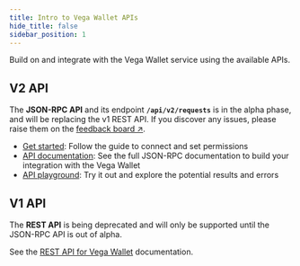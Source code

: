 ```yaml
---
title: Intro to Vega Wallet APIs
hide_title: false
sidebar_position: 1
---
```

Build on and integrate with the Vega Wallet service using the available APIs.

## V2 API
The **JSON-RPC API** and its endpoint **`/api/v2/requests`** is in the alpha phase, and will be replacing the v1 REST API. If you discover any issues, please raise them on the [feedback board ↗](https://github.com/vegaprotocol/feedback/discussions).

* [Get started](./vega-wallet/v2-api/get-started): Follow the guide to connect and set permissions
* [API documentation](./vega-wallet/v2-api/openrpc): See the full JSON-RPC documentation to build your integration with the Vega Wallet
* [API playground](./vega-wallet/v2-api/openrpc-api-playground): Try it out and explore the potential results and errors
  
## V1 API
The **REST API** is being deprecated and will only be supported until the JSON-RPC API is out of alpha. 

See the [REST API for Vega Wallet](./vega-wallet/v1-api) documentation.
